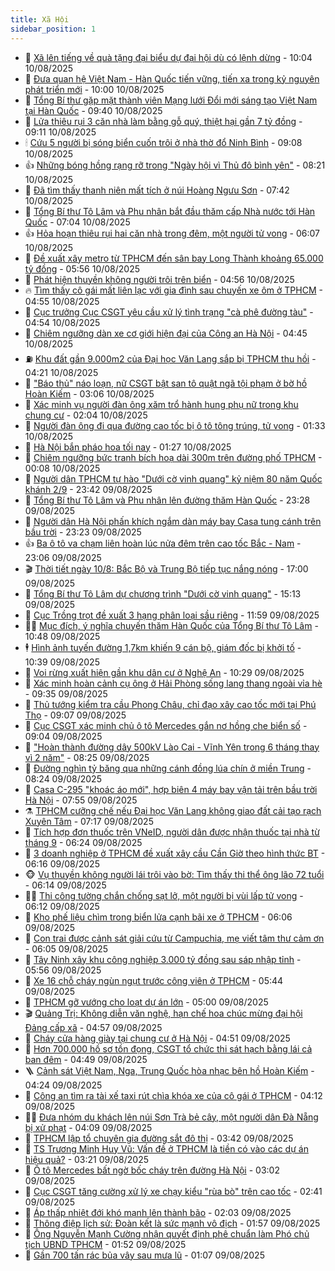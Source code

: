 ```yaml
---
title: Xã Hội
sidebar_position: 1
---
```


<!-- dantri-xa-hoi:START -->
- 🫣 [Xã lên tiếng về quà tặng đại biểu dự đại hội dù có lệnh dừng](https://dantri.com.vn/xa-hoi/xa-len-tieng-ve-qua-tang-dai-bieu-du-dai-hoi-du-co-lenh-dung-20250810163904998.htm) - 10:04 10/08/2025
- 💼 [Đưa quan hệ Việt Nam - Hàn Quốc tiến vững, tiến xa trong kỷ nguyên phát triển mới](https://dantri.com.vn/xa-hoi/dua-quan-he-viet-nam-han-quoc-tien-vung-tien-xa-trong-ky-nguyen-phat-trien-moi-20250810170032134.htm) - 10:00 10/08/2025
- 🎊 [Tổng Bí thư gặp mặt thành viên Mạng lưới Đổi mới sáng tạo Việt Nam tại Hàn Quốc](https://dantri.com.vn/xa-hoi/tong-bi-thu-gap-mat-thanh-vien-mang-luoi-doi-moi-sang-tao-viet-nam-tai-han-quoc-20250810164008853.htm) - 09:40 10/08/2025
- 🙉 [Lửa thiêu rụi 3 căn nhà làm bằng gỗ quý, thiệt hại gần 7 tỷ đồng](https://dantri.com.vn/xa-hoi/lua-thieu-rui-3-can-nha-lam-bang-go-quy-thiet-hai-gan-7-ty-dong-20250810154841898.htm) - 09:11 10/08/2025
- 🕯 [Cứu 5 người bị sóng biển cuốn trôi ở nhà thờ đổ Ninh Bình](https://dantri.com.vn/xa-hoi/cuu-5-nguoi-bi-song-bien-cuon-troi-o-nha-tho-do-ninh-binh-20250810160319726.htm) - 09:08 10/08/2025
- 👍 [Những bóng hồng rạng rỡ trong &quot;Ngày hội vì Thủ đô bình yên&quot;](https://dantri.com.vn/xa-hoi/nhung-bong-hong-rang-ro-trong-ngay-hoi-vi-thu-do-binh-yen-20250810151330617.htm) - 08:21 10/08/2025
- 🤖 [Đã tìm thấy thanh niên mất tích ở núi Hoàng Ngưu Sơn](https://dantri.com.vn/xa-hoi/da-tim-thay-thanh-nien-mat-tich-o-nui-hoang-nguu-son-20250810143303581.htm) - 07:42 10/08/2025
- 🙉 [Tổng Bí thư Tô Lâm và Phu nhân bắt đầu thăm cấp Nhà nước tới Hàn Quốc](https://dantri.com.vn/xa-hoi/tong-bi-thu-to-lam-va-phu-nhan-bat-dau-tham-cap-nha-nuoc-toi-han-quoc-20250810140350734.htm) - 07:04 10/08/2025
- 👍 [Hỏa hoạn thiêu rụi hai căn nhà trong đêm, một người tử vong](https://dantri.com.vn/xa-hoi/hoa-hoan-thieu-rui-hai-can-nha-trong-dem-mot-nguoi-tu-vong-20250810115553253.htm) - 06:07 10/08/2025
- 🗽 [Đề xuất xây metro từ TPHCM đến sân bay Long Thành khoảng 65.000 tỷ đồng](https://dantri.com.vn/xa-hoi/de-xuat-xay-metro-tu-tphcm-den-san-bay-long-thanh-khoang-65000-ty-dong-20250810121957085.htm) - 05:56 10/08/2025
- 🗽 [Phát hiện thuyền không người trôi trên biển](https://dantri.com.vn/xa-hoi/phat-hien-thuyen-khong-nguoi-troi-tren-bien-20250810114013389.htm) - 04:56 10/08/2025
- 🔥 [Tìm thấy cô gái mất liên lạc với gia đình sau chuyến xe ôm ở TPHCM](https://dantri.com.vn/xa-hoi/tim-thay-co-gai-mat-lien-lac-voi-gia-dinh-sau-chuyen-xe-om-o-tphcm-20250810115114521.htm) - 04:55 10/08/2025
- 🦒 [Cục trưởng Cục CSGT yêu cầu xử lý tình trạng &quot;cà phê đường tàu&quot;](https://dantri.com.vn/xa-hoi/cuc-truong-cuc-csgt-yeu-cau-xu-ly-tinh-trang-ca-phe-duong-tau-20250810114958044.htm) - 04:54 10/08/2025
- 🧐 [Chiêm ngưỡng dàn xe cơ giới hiện đại của Công an Hà Nội](https://dantri.com.vn/xa-hoi/chiem-nguong-dan-xe-co-gioi-hien-dai-cua-cong-an-ha-noi-20250810113712902.htm) - 04:45 10/08/2025
- ⛽️ [Khu đất gần 9.000m2 của Đại học Văn Lang sắp bị TPHCM thu hồi](https://dantri.com.vn/xa-hoi/khu-dat-gan-9000m2-cua-dai-hoc-van-lang-sap-bi-tphcm-thu-hoi-20250810103731062.htm) - 04:21 10/08/2025
- 🚀 [&quot;Báo thủ&quot; náo loạn, nữ CSGT bật san tô quật ngã tội phạm ở bờ hồ Hoàn Kiếm](https://dantri.com.vn/xa-hoi/bao-thu-nao-loan-nu-csgt-bat-san-to-quat-nga-toi-pham-o-bo-ho-hoan-kiem-20250810100237753.htm) - 03:06 10/08/2025
- 🦒 [Xác minh vụ người đàn ông xăm trổ hành hung phụ nữ trong khu chung cư](https://dantri.com.vn/xa-hoi/xac-minh-vu-nguoi-dan-ong-xam-tro-hanh-hung-phu-nu-trong-khu-chung-cu-20250810085736314.htm) - 02:04 10/08/2025
- 🦅 [Người đàn ông đi qua đường cao tốc bị ô tô tông trúng, tử vong](https://dantri.com.vn/xa-hoi/nguoi-dan-ong-di-qua-duong-cao-toc-bi-o-to-tong-trung-tu-vong-20250810083124763.htm) - 01:33 10/08/2025
- 🚀 [Hà Nội bắn pháo hoa tối nay](https://dantri.com.vn/xa-hoi/ha-noi-ban-phao-hoa-toi-nay-20250810082214504.htm) - 01:27 10/08/2025
- 🦅 [Chiêm ngưỡng bức tranh bích hoạ dài 300m trên đường phố TPHCM](https://dantri.com.vn/xa-hoi/chiem-nguong-buc-tranh-bich-hoa-dai-300m-tren-duong-pho-tphcm-20250810025719624.htm) - 00:08 10/08/2025
- 🤠 [Người dân TPHCM tự hào &quot;Dưới cờ vinh quang&quot; kỷ niệm 80 năm Quốc khánh 2/9](https://dantri.com.vn/xa-hoi/nguoi-dan-tphcm-tu-hao-duoi-co-vinh-quang-ky-niem-80-nam-quoc-khanh-29-20250810010350233.htm) - 23:42 09/08/2025
- 💄 [Tổng Bí thư Tô Lâm và Phu nhân lên đường thăm Hàn Quốc](https://dantri.com.vn/xa-hoi/tong-bi-thu-to-lam-va-phu-nhan-len-duong-tham-han-quoc-20250809213549647.htm) - 23:28 09/08/2025
- 🥷 [Người dân Hà Nội phấn khích ngắm dàn máy bay Casa tung cánh trên bầu trời](https://dantri.com.vn/xa-hoi/nguoi-dan-ha-noi-phan-khich-ngam-dan-may-bay-casa-tung-canh-tren-bau-troi-20250809152724526.htm) - 23:23 09/08/2025
- 👍 [Ba ô tô va chạm liên hoàn lúc nửa đêm trên cao tốc Bắc - Nam](https://dantri.com.vn/xa-hoi/ba-o-to-va-cham-lien-hoan-luc-nua-dem-tren-cao-toc-bac-nam-20250810014147010.htm) - 23:06 09/08/2025
- 🎬 [Thời tiết ngày 10/8: Bắc Bộ và Trung Bộ tiếp tục nắng nóng](https://dantri.com.vn/xa-hoi/thoi-tiet-ngay-108-bac-bo-va-trung-bo-tiep-tuc-nang-nong-20250809170000643.htm) - 17:00 09/08/2025
- 🦒 [Tổng Bí thư Tô Lâm dự chương trình &quot;Dưới cờ vinh quang&quot;](https://dantri.com.vn/xa-hoi/tong-bi-thu-to-lam-du-chuong-trinh-duoi-co-vinh-quang-20250809215813918.htm) - 15:13 09/08/2025
- 🌊 [Cục Trồng trọt đề xuất 3 hạng phân loại sầu riêng](https://dantri.com.vn/xa-hoi/cuc-trong-trot-de-xuat-3-hang-phan-loai-sau-rieng-20250809170059461.htm) - 11:59 09/08/2025
- 🧑‍💻 [Mục đích, ý nghĩa chuyến thăm Hàn Quốc của Tổng Bí thư Tô Lâm](https://dantri.com.vn/xa-hoi/muc-dich-y-nghia-chuyen-tham-han-quoc-cua-tong-bi-thu-to-lam-20250809174150167.htm) - 10:48 09/08/2025
- 🕴 [Hình ảnh tuyến đường 1,7km khiến 9 cán bộ, giám đốc bị khởi tố](https://dantri.com.vn/xa-hoi/hinh-anh-tuyen-duong-17km-khien-9-can-bo-giam-doc-bi-khoi-to-20250809162514477.htm) - 10:39 09/08/2025
- 🤔 [Voi rừng xuất hiện gần khu dân cư ở Nghệ An](https://dantri.com.vn/xa-hoi/voi-rung-xuat-hien-gan-khu-dan-cu-o-nghe-an-20250809162217887.htm) - 10:29 09/08/2025
- 💄 [Xác minh hoàn cảnh cụ ông ở Hải Phòng sống lang thang ngoài vỉa hè](https://dantri.com.vn/xa-hoi/xac-minh-hoan-canh-cu-ong-o-hai-phong-song-lang-thang-ngoai-via-he-20250809161809815.htm) - 09:35 09/08/2025
- 🧠 [Thủ tướng kiểm tra cầu Phong Châu, chỉ đạo xây cao tốc mới tại Phú Thọ](https://dantri.com.vn/xa-hoi/thu-tuong-kiem-tra-cau-phong-chau-chi-dao-xay-cao-toc-moi-tai-phu-tho-20250809160351847.htm) - 09:07 09/08/2025
- 🦣 [Cục CSGT xác minh chủ ô tô Mercedes gắn nơ hồng che biển số](https://dantri.com.vn/xa-hoi/cuc-csgt-xac-minh-chu-o-to-mercedes-gan-no-hong-che-bien-so-20250809155351091.htm) - 09:04 09/08/2025
- 💫 [&quot;Hoàn thành đường dây 500kV Lào Cai - Vĩnh Yên trong 6 tháng thay vì 2 năm&quot;](https://dantri.com.vn/xa-hoi/hoan-thanh-duong-day-500kv-lao-cai-vinh-yen-trong-6-thang-thay-vi-2-nam-20250809151943079.htm) - 08:25 09/08/2025
- 🚀 [Đường nghìn tỷ băng qua những cánh đồng lúa chín ở miền Trung](https://dantri.com.vn/xa-hoi/duong-nghin-ty-bang-qua-nhung-canh-dong-lua-chin-o-mien-trung-20250809150452700.htm) - 08:24 09/08/2025
- 🤔 [Casa C-295 &quot;khoác áo mới&quot;, hợp biên 4 máy bay vận tải trên bầu trời Hà Nội](https://dantri.com.vn/xa-hoi/casa-c-295-khoac-ao-moi-hop-bien-4-may-bay-van-tai-tren-bau-troi-ha-noi-20250809124153241.htm) - 07:55 09/08/2025
- ⚗️ [TPHCM cưỡng chế nếu Đại học Văn Lang không giao đất cải tạo rạch Xuyên Tâm](https://dantri.com.vn/xa-hoi/tphcm-cuong-che-neu-dai-hoc-van-lang-khong-giao-dat-cai-tao-rach-xuyen-tam-20250809132301070.htm) - 07:17 09/08/2025
- 🫶 [Tích hợp đơn thuốc trên VNeID, người dân được nhận thuốc tại nhà từ tháng 9](https://dantri.com.vn/xa-hoi/tich-hop-don-thuoc-tren-vneid-nguoi-dan-duoc-nhan-thuoc-tai-nha-tu-thang-9-20250809131029359.htm) - 06:24 09/08/2025
- 🌮 [3 doanh nghiệp ở TPHCM đề xuất xây cầu Cần Giờ theo hình thức BT](https://dantri.com.vn/xa-hoi/3-doanh-nghiep-o-tphcm-de-xuat-xay-cau-can-gio-theo-hinh-thuc-bt-20250809112656915.htm) - 06:16 09/08/2025
- 🐵 [Vụ thuyền không người lái trôi vào bờ: Tìm thấy thi thể ông lão 72 tuổi](https://dantri.com.vn/xa-hoi/vu-thuyen-khong-nguoi-lai-troi-vao-bo-tim-thay-thi-the-ong-lao-72-tuoi-20250809120519011.htm) - 06:14 09/08/2025
- 🧑‍🏫 [Thi công tường chắn chống sạt lở, một người bị vùi lấp tử vong](https://dantri.com.vn/xa-hoi/thi-cong-tuong-chan-chong-sat-lo-mot-nguoi-bi-vui-lap-tu-vong-20250809114415605.htm) - 06:12 09/08/2025
- 💫 [Kho phế liệu chìm trong biển lửa cạnh bãi xe ở TPHCM](https://dantri.com.vn/xa-hoi/kho-phe-lieu-chim-trong-bien-lua-canh-bai-xe-o-tphcm-20250809122735587.htm) - 06:06 09/08/2025
- 🦩 [Con trai được cảnh sát giải cứu từ Campuchia, mẹ viết tâm thư cảm ơn](https://dantri.com.vn/xa-hoi/con-trai-duoc-canh-sat-giai-cuu-tu-campuchia-me-viet-tam-thu-cam-on-20250809120656412.htm) - 06:05 09/08/2025
- 🦄 [Tây Ninh xây khu công nghiệp 3.000 tỷ đồng sau sáp nhập tỉnh](https://dantri.com.vn/xa-hoi/tay-ninh-xay-khu-cong-nghiep-3000-ty-dong-sau-sap-nhap-tinh-20250809122216336.htm) - 05:56 09/08/2025
- 💂 [Xe 16 chỗ cháy ngùn ngụt trước công viên ở TPHCM](https://dantri.com.vn/xa-hoi/xe-16-cho-chay-ngun-ngut-truoc-cong-vien-o-tphcm-20250809121557816.htm) - 05:44 09/08/2025
- 💄 [TPHCM gỡ vướng cho loạt dự án lớn](https://dantri.com.vn/xa-hoi/tphcm-go-vuong-cho-loat-du-an-lon-20250809112644202.htm) - 05:00 09/08/2025
- 🎬 [Quảng Trị: Không diễn văn nghệ, hạn chế hoa chúc mừng đại hội Đảng cấp xã](https://dantri.com.vn/xa-hoi/quang-tri-khong-dien-van-nghe-han-che-hoa-chuc-mung-dai-hoi-dang-cap-xa-20250809111445424.htm) - 04:57 09/08/2025
- 👀 [Cháy cửa hàng giày tại chung cư ở Hà Nội](https://dantri.com.vn/xa-hoi/chay-cua-hang-giay-tai-chung-cu-o-ha-noi-20250809112457651.htm) - 04:51 09/08/2025
- 💃 [Hơn 700.000 hồ sơ tồn đọng, CSGT tổ chức thi sát hạch bằng lái cả ban đêm](https://dantri.com.vn/xa-hoi/hon-700000-ho-so-ton-dong-csgt-to-chuc-thi-sat-hach-bang-lai-ca-ban-dem-20250809110627784.htm) - 04:49 09/08/2025
- 🪜 [Cảnh sát Việt Nam, Nga, Trung Quốc hòa nhạc bên hồ Hoàn Kiếm](https://dantri.com.vn/xa-hoi/canh-sat-viet-nam-nga-trung-quoc-hoa-nhac-ben-ho-hoan-kiem-20250809110205814.htm) - 04:24 09/08/2025
- 📝 [Công an tìm ra tài xế taxi rút chìa khóa xe của cô gái ở TPHCM](https://dantri.com.vn/xa-hoi/cong-an-tim-ra-tai-xe-taxi-rut-chia-khoa-xe-cua-co-gai-o-tphcm-20250809100258740.htm) - 04:12 09/08/2025
- 🧑‍💻 [Đưa nhóm du khách lên núi Sơn Trà bẻ cây, một người dân Đà Nẵng bị xử phạt](https://dantri.com.vn/xa-hoi/dua-nhom-du-khach-len-nui-son-tra-be-cay-mot-nguoi-dan-da-nang-bi-xu-phat-20250809104854695.htm) - 04:09 09/08/2025
- 👺 [TPHCM lập tổ chuyên gia đường sắt đô thị](https://dantri.com.vn/xa-hoi/tphcm-lap-to-chuyen-gia-duong-sat-do-thi-20250809101139242.htm) - 03:42 09/08/2025
- 🌮 [TS Trương Minh Huy Vũ: Vấn đề ở TPHCM là tiền có vào các dự án hiệu quả?](https://dantri.com.vn/xa-hoi/ts-truong-minh-huy-vu-van-de-o-tphcm-la-tien-co-vao-cac-du-an-hieu-qua-20250809095621445.htm) - 03:21 09/08/2025
- 🤭 [Ô tô Mercedes bất ngờ bốc cháy trên đường Hà Nội](https://dantri.com.vn/xa-hoi/o-to-mercedes-bat-ngo-boc-chay-tren-duong-ha-noi-20250809095345455.htm) - 03:02 09/08/2025
- 💪 [Cục CSGT tăng cường xử lý xe chạy kiểu &quot;rùa bò&quot; trên cao tốc](https://dantri.com.vn/xa-hoi/cuc-csgt-tang-cuong-xu-ly-xe-chay-kieu-rua-bo-tren-cao-toc-20250809092029613.htm) - 02:41 09/08/2025
- 🧰 [Áp thấp nhiệt đới khó mạnh lên thành bão](https://dantri.com.vn/xa-hoi/ap-thap-nhiet-doi-kho-manh-len-thanh-bao-20250809083547203.htm) - 02:03 09/08/2025
- 🤡 [Thông điệp lịch sử: Đoàn kết là sức mạnh vô địch](https://dantri.com.vn/xa-hoi/thong-diep-lich-su-doan-ket-la-suc-manh-vo-dich-20250809085710375.htm) - 01:57 09/08/2025
- 🦆 [Ông Nguyễn Mạnh Cường nhận quyết định phê chuẩn làm Phó chủ tịch UBND TPHCM](https://dantri.com.vn/xa-hoi/ong-nguyen-manh-cuong-nhan-quyet-dinh-phe-chuan-lam-pho-chu-tich-ubnd-tphcm-20250809083853947.htm) - 01:52 09/08/2025
- 🦍 [Gần 700 tấn rác bủa vây sau mưa lũ](https://dantri.com.vn/xa-hoi/gan-700-tan-rac-bua-vay-sau-mua-lu-20250809071309555.htm) - 01:07 09/08/2025<!-- dantri-xa-hoi:END -->
